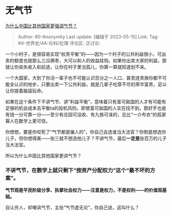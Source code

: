 # 无气节
[为什么中国比其他国家更强调气节？](https://www.zhihu.com/question/597844459/answer/3029297989)

> Author: #0-Anonymity
> Last update: [编辑于 2023-05-15]
> Link:
> Tag: #4-世界史/4A-社科/伦理 
> 评论区:
> 泛讨论:

一个小村子，是很容易实现“权责平衡”的——因为一个村子的公共利益很小，可出卖的额度也就那么三瓜俩枣，大可以和人的收益挂钩。如果你出卖大家的利益，那就让你丧失收入和前途，让你在村子里当孤儿，你算一算就知道划不来。

一个大国家，大到了你活一辈子也不可能认识百分之一人口、甚至连贵族你都不可能全认识的地步，只要出卖一下公共利益，就是几辈子吃穿不尽的荣华富贵，足以让你提着脑袋玩命。

如果在这个条件下不讲气节、讲“利益平衡”，意味着只有富可敌国的人才有可能有足够的机会成本去平衡ta的投机风险。即使富可敌国的人实在找不到，那好歹也是有钱一分可靠一分——至少有庄园可没收、有九族可诛的，总比“一介布衣”的孤家寡人在数学上更可信。

你想想，要是你咬死了“气节都是骗人的”，你自己会选谁当大法官？你倒是想选你儿子，但你想得美——张三就不想选他儿子？不讲气节，最后**一定是**张百万的儿子当大法官。

所以为什么中国比其他国家更讲气节？

### **不讲气节，在数学上就只剩下“按资产分配权力”这个“最不坏的方案”。** ###

**气节观是平民阶级分享、执掌社会权力——注意是权力，不是权利——的价值观基础。**

自认穷人，却嘲讽气节，主张“气节虚无论”，你自己说，这叫什么？